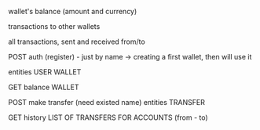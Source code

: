


wallet's balance (amount and currency)

transactions to other wallets

all transactions, sent and received from/to





POST auth (register) - just by name
-> creating a first wallet, then will use it

entities
USER
WALLET

GET balance
WALLET

POST make transfer (need existed name)
entities
TRANSFER


GET history
LIST OF TRANSFERS FOR ACCOUNTS (from - to)